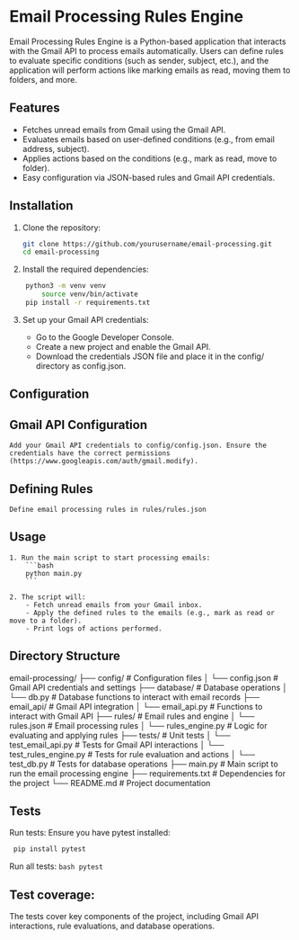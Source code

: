 # Email Processing Rules Engine

Email Processing Rules Engine is a Python-based application that interacts with the Gmail API to process emails automatically. Users can define rules to evaluate specific conditions (such as sender, subject, etc.), and the application will perform actions like marking emails as read, moving them to folders, and more.

## Features

- Fetches unread emails from Gmail using the Gmail API.
- Evaluates emails based on user-defined conditions (e.g., from email address, subject).
- Applies actions based on the conditions (e.g., mark as read, move to folder).
- Easy configuration via JSON-based rules and Gmail API credentials.

## Installation

1. Clone the repository:
	```bash
   git clone https://github.com/yourusername/email-processing.git
   cd email-processing
   ```

2. Install the required dependencies:

```bash
	python3 -m venv venv
        source venv/bin/activate
	pip install -r requirements.txt
```

3. Set up your Gmail API credentials:

	- Go to the Google Developer Console.
	- Create a new project and enable the Gmail API.
	- Download the credentials JSON file and place it in the config/ directory as config.json.

## Configuration

## Gmail API Configuration
	Add your Gmail API credentials to config/config.json. Ensure the credentials have the correct permissions (https://www.googleapis.com/auth/gmail.modify).

## Defining Rules
	Define email processing rules in rules/rules.json

## Usage
	1. Run the main script to start processing emails:
		```bash
		python main.py
		```

	2. The script will:
		- Fetch unread emails from your Gmail inbox.
		- Apply the defined rules to the emails (e.g., mark as read or move to a folder).
		- Print logs of actions performed.

## Directory Structure

email-processing/
├── config/                     # Configuration files
│   └── config.json             # Gmail API credentials and settings
├── database/                   # Database operations
│   └── db.py                   # Database functions to interact with email records
├── email_api/                  # Gmail API integration
│   └── email_api.py            # Functions to interact with Gmail API
├── rules/                      # Email rules and engine
│   └── rules.json              # Email processing rules
│   └── rules_engine.py         # Logic for evaluating and applying rules
├── tests/                      # Unit tests
│   └── test_email_api.py       # Tests for Gmail API interactions
│   └── test_rules_engine.py    # Tests for rule evaluation and actions
│   └── test_db.py              # Tests for database operations
├── main.py                     # Main script to run the email processing engine
├── requirements.txt            # Dependencies for the project
└── README.md                   # Project documentation


## Tests
Run tests:
Ensure you have pytest installed:

```bash
 pip install pytest
```
Run all tests:
	```bash
		pytest
  	```
## Test coverage:
The tests cover key components of the project, including Gmail API interactions, rule evaluations, and database operations.
